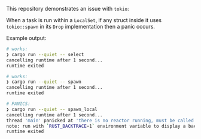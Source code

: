 This repository demonstrates an issue with `tokio`:

When a task is run within a `LocalSet`, if any struct inside it uses `tokio::spawn` in its `Drop` implementation then a panic occurs.

Example output:

```bash
# works:
❯ cargo run --quiet -- select
cancelling runtime after 1 second...
runtime exited

# works:
❯ cargo run --quiet -- spawn
cancelling runtime after 1 second...
runtime exited

# PANICS:
❯ cargo run --quiet -- spawn_local
cancelling runtime after 1 second...
thread 'main' panicked at 'there is no reactor running, must be called from the context of a Tokio 1.x runtime', src/main.rs:61:9
note: run with `RUST_BACKTRACE=1` environment variable to display a backtrace
runtime exited
```